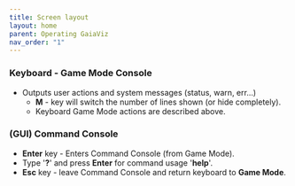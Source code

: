 ```yaml
---
title: Screen layout
layout: home
parent: Operating GaiaViz
nav_order: "1"
---
```



### Keyboard - Game Mode Console

- Outputs user actions and system messages (status, warn, err...)
    - **M** - key will switch the number of lines shown (or hide completely).
    - Keyboard Game Mode actions are described above.

### (GUI) Command Console

- **Enter** key - Enters Command Console (from Game Mode).
- Type '**?**' and press **Enter** for command usage '**help**'.
- **Esc** key - leave Command Console and return keyboard to **Game Mode**.